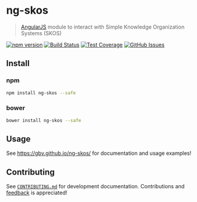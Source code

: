 # ng-skos

> [AngularJS](https://angularjs.org/) module to interact with Simple Knowledge Organization Systems (SKOS)

[![npm version](https://img.shields.io/npm/v/ng-skos.svg?style=flat)](https://www.npmjs.com/package/ng-skos)
[![Build Status](https://travis-ci.org/gbv/ng-skos.svg)](https://travis-ci.org/gbv/ng-skos)
[![Test Coverage](https://coveralls.io/repos/gbv/ng-skos/badge.svg?branch=master)](https://coveralls.io/r/gbv/ng-skos?branch=master)
[![GitHub Issues](https://img.shields.io/github/issues-raw/gbv/ng-skos.svg?style=flat)](https://github.com/gbv/ng-skos/issues)

## Install

### npm

```bash
npm install ng-skos --safe
```

### bower

```bash
bower install ng-skos --safe
```

## Usage

See <https://gbv.github.io/ng-skos/> for documentation and usage examples!

## Contributing

See [`CONTRIBUTING.md`](#/api/contributing) for development documentation.
Contributions and [feedback](https://github.com/gbv/ng-skos/issues) is
appreciated!
